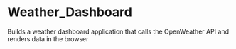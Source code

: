 # Weather_Dashboard
Builds a weather dashboard application that calls the OpenWeather API and renders data in the browser
